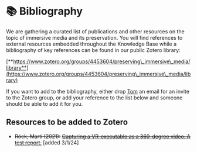 # 📚 Bibliography

We are gathering a curated list of publications and other resources on the topic of immersive media and its preservation. You will find references to external resources embedded throughout the Knowledge Base while a bibliography of key references can be found in our public Zotero library:&#x20;

[**https://www.zotero.org/groups/4453604/preserving\_immersive\_media/library**](https://www.zotero.org/groups/4453604/preserving\_immersive\_media/library)

If you want to add to the bibliography, either drop [Tom](contributors/tom-ensom.md) an email for an invite to the Zotero group, or add your reference to the list below and someone should be able to add it for you.&#x20;

## Resources to be added to Zotero

* ~~Röck, Marti (2021):~~ [~~Capturing a VR-executable as a 360-degree video. A test report.~~](https://cms.hek.ch/files/downloads/211130\_Case\_study\_Melodie\_Mousset\_Organ\_Island.pdf) \[added 3/1/24]


